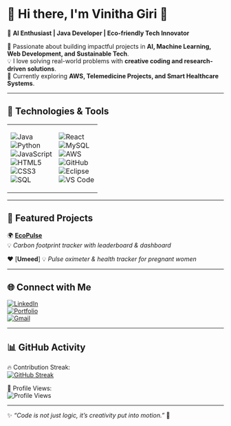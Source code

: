 # 🌟 Hi there, I'm Vinitha Giri 👋  

🚀 **AI Enthusiast | Java Developer | Eco-friendly Tech Innovator**  

🌱 Passionate about building impactful projects in **AI, Machine Learning, Web Development, and Sustainable Tech**.  
💡 I love solving real-world problems with **creative coding and research-driven solutions**.  
🔭 Currently exploring **AWS, Telemedicine Projects, and Smart Healthcare Systems**.  

---

## 🎯 Technologies & Tools  

<table>
<tr>
<td>

![Java](https://img.shields.io/badge/Java-FF5733?style=for-the-badge&logo=openjdk&logoColor=white)  
![Python](https://img.shields.io/badge/Python-306998?style=for-the-badge&logo=python&logoColor=FFD43B)  
![JavaScript](https://img.shields.io/badge/JavaScript-F7DF1E?style=for-the-badge&logo=javascript&logoColor=black)  
![HTML5](https://img.shields.io/badge/HTML5-E44D26?style=for-the-badge&logo=html5&logoColor=white)  
![CSS3](https://img.shields.io/badge/CSS3-264de4?style=for-the-badge&logo=css3&logoColor=white)  
![SQL](https://img.shields.io/badge/SQL-00648B?style=for-the-badge&logo=postgresql&logoColor=white)  

</td>
<td>

![React](https://img.shields.io/badge/React-20232A?style=for-the-badge&logo=react&logoColor=61DAFB)  
![MySQL](https://img.shields.io/badge/MySQL-00758F?style=for-the-badge&logo=mysql&logoColor=white)  
![AWS](https://img.shields.io/badge/AWS-FF9900?style=for-the-badge&logo=amazon-aws&logoColor=black)  
![GitHub](https://img.shields.io/badge/GitHub-100000?style=for-the-badge&logo=github&logoColor=white)  
![Eclipse](https://img.shields.io/badge/Eclipse-2C2255?style=for-the-badge&logo=eclipse&logoColor=white)  
![VS Code](https://img.shields.io/badge/VS%20Code-0078D7?style=for-the-badge&logo=visual-studio-code&logoColor=white)  

</td>
</tr>
</table>

---

## 📂 Featured Projects  

🌍 [**EcoPulse**](https://github.com/vinitha-giri/carbon-snap)  
💡 *Carbon footprint tracker with leaderboard & dashboard*  

❤️ [**Umeed**]
💡 *Pulse oximeter & health tracker for pregnant women*  

---

## 🌐 Connect with Me  

[![LinkedIn](https://img.shields.io/badge/LinkedIn-0077B5?style=for-the-badge&logo=linkedin&logoColor=white)](https://linkedin.com/in/vinitha-giri/)  
[![Portfolio](https://img.shields.io/badge/Portfolio-FF4088?style=for-the-badge&logo=vercel&logoColor=white)](https://vinitha-giri.github.io/portfolio/)  
[![Gmail](https://img.shields.io/badge/Email-EA4335?style=for-the-badge&logo=gmail&logoColor=white)](mailto:girivinitha79@gmail.com)  

---

## 📊 GitHub Activity  

🔥 Contribution Streak:  
[![GitHub Streak](https://github-readme-streak-stats.herokuapp.com?user=vinitha-giri&theme=radical&hide_border=true)](https://git.io/streak-stats)  

👀 Profile Views:  
![Profile Views](https://komarev.com/ghpvc/?username=vinitha-giri&color=ff69b4&style=for-the-badge)  

---

✨ _“Code is not just logic, it’s creativity put into motion.”_ 🌈  
